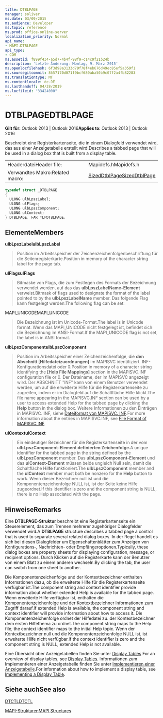 ```yaml
---
title: DTBLPAGE
manager: soliver
ms.date: 03/09/2015
ms.audience: Developer
ms.topic: reference
ms.prod: office-online-server
localization_priority: Normal
api_name:
- MAPI.DTBLPAGE
api_type:
- COM
ms.assetid: f899f434-a5d7-4b4f-98f9-c14c9f21b24b
description: 'Letzte Änderung: Montag, 9. März 2015'
ms.openlocfilehash: 6f3d98a3133d79f78f4eb676d49ec85ef5a359f1
ms.sourcegitcommit: 8657170d071f9bcf680aba50b9c07f2a4fb82283
ms.translationtype: MT
ms.contentlocale: de-DE
ms.lasthandoff: 04/28/2019
ms.locfileid: "33424000"
---
```

# <a name="dtblpage"></a><span data-ttu-id="fdbdd-103">DTBLPAGE</span><span class="sxs-lookup"><span data-stu-id="fdbdd-103">DTBLPAGE</span></span>

  
  
<span data-ttu-id="fdbdd-104">**Gilt für**: Outlook 2013 | Outlook 2016</span><span class="sxs-lookup"><span data-stu-id="fdbdd-104">**Applies to**: Outlook 2013 | Outlook 2016</span></span> 
  
<span data-ttu-id="fdbdd-105">Beschreibt eine Registerkartenseite, die in einem Dialogfeld verwendet wird, das aus einer Anzeigetabelle erstellt wird.</span><span class="sxs-lookup"><span data-stu-id="fdbdd-105">Describes a tabbed page that will be used in a dialog box that is built from a display table.</span></span> 
  
|||
|:-----|:-----|
|<span data-ttu-id="fdbdd-106">Headerdatei</span><span class="sxs-lookup"><span data-stu-id="fdbdd-106">Header file:</span></span>  <br/> |<span data-ttu-id="fdbdd-107">Mapidefs.h</span><span class="sxs-lookup"><span data-stu-id="fdbdd-107">Mapidefs.h</span></span>  <br/> |
|<span data-ttu-id="fdbdd-108">Verwandtes Makro:</span><span class="sxs-lookup"><span data-stu-id="fdbdd-108">Related macro:</span></span>  <br/> |[<span data-ttu-id="fdbdd-109">SizedDtblPage</span><span class="sxs-lookup"><span data-stu-id="fdbdd-109">SizedDtblPage</span></span>](sizeddtblpage.md) <br/> |
   
```cpp
typedef struct _DTBLPAGE
{
  ULONG ulbLpszLabel;
  ULONG ulFlags;
  ULONG ulbLpszComponent;
  ULONG ulContext;
} DTBLPAGE, FAR *LPDTBLPAGE;

```

## <a name="members"></a><span data-ttu-id="fdbdd-110">Elemente</span><span class="sxs-lookup"><span data-stu-id="fdbdd-110">Members</span></span>

 <span data-ttu-id="fdbdd-111">**ulbLpszLabel**</span><span class="sxs-lookup"><span data-stu-id="fdbdd-111">**ulbLpszLabel**</span></span>
  
> <span data-ttu-id="fdbdd-112">Position im Arbeitsspeicher der Zeichenzeichenfolgenbeschriftung für die Seitenregisterkarte.</span><span class="sxs-lookup"><span data-stu-id="fdbdd-112">Position in memory of the character string label for the page tab.</span></span>
    
 <span data-ttu-id="fdbdd-113">**ulFlags**</span><span class="sxs-lookup"><span data-stu-id="fdbdd-113">**ulFlags**</span></span>
  
> <span data-ttu-id="fdbdd-114">Bitmaske von Flags, die zum Festlegen des Formats der Bezeichnung verwendet werden, auf das das **ulbLpszLabelName-Element** verweist.</span><span class="sxs-lookup"><span data-stu-id="fdbdd-114">Bitmask of flags used to designate the format of the label pointed to by the **ulbLpszLabelName** member.</span></span> <span data-ttu-id="fdbdd-115">Das folgende Flag kann festgelegt werden:</span><span class="sxs-lookup"><span data-stu-id="fdbdd-115">The following flag can be set:</span></span> 
    
<span data-ttu-id="fdbdd-116">MAPI_UNICODE</span><span class="sxs-lookup"><span data-stu-id="fdbdd-116">MAPI_UNICODE</span></span> 
  
> <span data-ttu-id="fdbdd-117">Die Bezeichnung ist im Unicode-Format.</span><span class="sxs-lookup"><span data-stu-id="fdbdd-117">The label is in Unicode format.</span></span> <span data-ttu-id="fdbdd-118">Wenn das MAPI_UNICODE nicht festgelegt ist, befindet sich die Bezeichnung im ANSI-Format.</span><span class="sxs-lookup"><span data-stu-id="fdbdd-118">If the MAPI_UNICODE flag is not set, the label is in ANSI format.</span></span>
    
 <span data-ttu-id="fdbdd-119">**ulbLpszComponent**</span><span class="sxs-lookup"><span data-stu-id="fdbdd-119">**ulbLpszComponent**</span></span>
  
> <span data-ttu-id="fdbdd-120">Position im Arbeitsspeicher einer Zeichenzeichenfolge, die **den Abschnitt [Hilfedateizuordnungen]** im MAPISVC identifiziert. INF-Konfigurationsdatei oder 0.</span><span class="sxs-lookup"><span data-stu-id="fdbdd-120">Position in memory of a character string identifying the **[Help File Mappings]** section in the MAPISVC.INF configuration file or 0.</span></span> <span data-ttu-id="fdbdd-121">Der Dateiname, der im MAPISVC angezeigt wird. Der ABSCHNITT "INF" kann von einem Benutzer verwendet werden,  um auf die erweiterte Hilfe für die Registerkartenseite zu zugreifen, indem er im Dialogfeld auf die Schaltfläche Hilfe klickt.</span><span class="sxs-lookup"><span data-stu-id="fdbdd-121">The file name appearing in the MAPISVC.INF section can be used by a user to access extended Help for the tabbed page by clicking the **Help** button in the dialog box.</span></span> <span data-ttu-id="fdbdd-122">Weitere Informationen zu den Einträgen in MAPISVC. INF, siehe [Dateiformat von MAPISVC. INF](file-format-of-mapisvc-inf.md).</span><span class="sxs-lookup"><span data-stu-id="fdbdd-122">For more information about the entries in MAPISVC.INF, see [File Format of MAPISVC.INF](file-format-of-mapisvc-inf.md).</span></span>
    
 <span data-ttu-id="fdbdd-123">**ulContext**</span><span class="sxs-lookup"><span data-stu-id="fdbdd-123">**ulContext**</span></span>
  
> <span data-ttu-id="fdbdd-124">Ein eindeutiger Bezeichner für die Registerkartenseite in der vom **ulbLpszComponent-Element definierten Zeichenfolge.**</span><span class="sxs-lookup"><span data-stu-id="fdbdd-124">A unique identifier for the tabbed page in the string defined by the **ulbLpszComponent** member.</span></span> <span data-ttu-id="fdbdd-125">Das **ulbLpszComponent-Element** und das **ulContext-Element** müssen beide ungleich Null sein, damit die Schaltfläche **Hilfe** funktioniert.</span><span class="sxs-lookup"><span data-stu-id="fdbdd-125">The **ulbLpszComponent** member and the **ulContext** member must both be nonzero for the **Help** button to work.</span></span> <span data-ttu-id="fdbdd-126">Wenn dieser Bezeichner null ist und die Komponentenzeichenfolge NULL ist, ist der Seite keine Hilfe zugeordnet.</span><span class="sxs-lookup"><span data-stu-id="fdbdd-126">If this identifier is zero and the component string is NULL, there is no Help associated with the page.</span></span> 
    
## <a name="remarks"></a><span data-ttu-id="fdbdd-127">Hinweise</span><span class="sxs-lookup"><span data-stu-id="fdbdd-127">Remarks</span></span>

<span data-ttu-id="fdbdd-128">Eine **DTBLPAGE-Struktur** beschreibt eine Registerkartenseite ein Steuerelement, das zum Trennen mehrerer zugehöriger Dialogfelder verwendet wird.</span><span class="sxs-lookup"><span data-stu-id="fdbdd-128">A **DTBLPAGE** structure describes a tabbed page a control that is used to separate several related dialog boxes.</span></span> <span data-ttu-id="fdbdd-129">In der Regel handelt es sich bei diesen Dialogfelder um Eigenschaftenblätter zum Anzeigen von Konfigurations-, Nachrichten- oder Empfängeroptionen.</span><span class="sxs-lookup"><span data-stu-id="fdbdd-129">Typically, these dialog boxes are property sheets for displaying configuration, message, or recipient options.</span></span> <span data-ttu-id="fdbdd-130">Durch Klicken auf die Registerkarte kann der Benutzer von einem Blatt zu einem anderen wechseln.</span><span class="sxs-lookup"><span data-stu-id="fdbdd-130">By clicking the tab, the user can switch from one sheet to another.</span></span> 
  
<span data-ttu-id="fdbdd-131">Die Komponentenzeichenfolge und der Kontextbezeichner enthalten Informationen dazu, ob die erweiterte Hilfe für die Registerkartenseite verfügbar ist.</span><span class="sxs-lookup"><span data-stu-id="fdbdd-131">The component string and context identifier provide information about whether extended Help is available for the tabbed page.</span></span> <span data-ttu-id="fdbdd-132">Wenn erweiterte Hilfe verfügbar ist, enthalten die Komponentenzeichenfolge und der Kontextbezeichner Informationen zum Zugriff darauf.</span><span class="sxs-lookup"><span data-stu-id="fdbdd-132">If extended Help is available, the component string and context identifier will provide information about how to access it.</span></span> <span data-ttu-id="fdbdd-133">Die Komponentenzeichenfolge ordnet der Hilfedatei zu. der Kontextbezeichner dem ersten Hilfethema zu ordnet.</span><span class="sxs-lookup"><span data-stu-id="fdbdd-133">The component string maps to the Help file; the context identifier maps to the initial Help topic.</span></span> <span data-ttu-id="fdbdd-134">Wenn der Kontextbezeichner null und die Komponentenzeichenfolge NULL ist, ist erweiterte Hilfe nicht verfügbar.</span><span class="sxs-lookup"><span data-stu-id="fdbdd-134">If the context identifier is zero and the component string is NULL, extended Help is not available.</span></span>
  
<span data-ttu-id="fdbdd-135">Eine Übersicht über Anzeigetabellen finden Sie unter [Display Tables](display-tables.md).</span><span class="sxs-lookup"><span data-stu-id="fdbdd-135">For an overview of display tables, see [Display Tables](display-tables.md).</span></span> <span data-ttu-id="fdbdd-136">Informationen zum Implementieren einer Anzeigetabelle finden Sie unter [Implementieren einer Anzeigetabelle](display-table-implementation.md).</span><span class="sxs-lookup"><span data-stu-id="fdbdd-136">For information about how to implement a display table, see [Implementing a Display Table](display-table-implementation.md).</span></span>
  
## <a name="see-also"></a><span data-ttu-id="fdbdd-137">Siehe auch</span><span class="sxs-lookup"><span data-stu-id="fdbdd-137">See also</span></span>



[<span data-ttu-id="fdbdd-138">DTCTL</span><span class="sxs-lookup"><span data-stu-id="fdbdd-138">DTCTL</span></span>](dtctl.md)


[<span data-ttu-id="fdbdd-139">MAPI-Strukturen</span><span class="sxs-lookup"><span data-stu-id="fdbdd-139">MAPI Structures</span></span>](mapi-structures.md)

